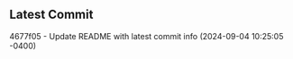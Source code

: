 
## Latest Commit
4677f05 - Update README with latest commit info (2024-09-04 10:25:05 -0400) <Yunxi-Zhou>

